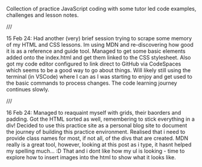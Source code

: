 Collection of practice JavaScript coding with some tutor led code examples, challenges and lesson notes.

///

15 Feb 24: Had another (very) brief session trying to scrape some memory of my HTML and CSS lessons. Im using MDN and re-discovering how good it is as a reference and guide tool. Managed to get some basic elements added onto the index.html and get them linked to the CSS stylesheet. Also got my code editor configured to link direct to GitHub via CodeSpaces which seems to be a good way to go about things. Will likely still using the terminal (in VSCode) where I can as I was starting to enjoy and get used to the basic commands to process changes. The code learning journey continues slowly.

///

16 Feb 24: Managed to reaquaint myself with grids, their baorders and padding. Got the HTML sorted as well, remembering to stick everything in a div! Decided to use this practice site as a personal blog site to document the journey of building this practice environment. Realised that i need to provide class names for most, if not all, of the divs that are created. MDN really is a great tool, however, looking at this post as i type, it hasnt helped my spelling much... :D That and i dont like how my ul is looking - time to explore how to insert images into the html to show what it looks like.
